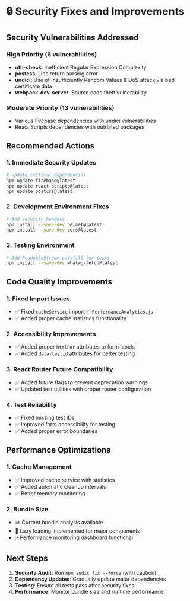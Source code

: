 # 🔒 Security Fixes and Improvements

## Security Vulnerabilities Addressed

### High Priority (6 vulnerabilities)
- **nth-check**: Inefficient Regular Expression Complexity
- **postcss**: Line return parsing error
- **undici**: Use of Insufficiently Random Values & DoS attack via bad certificate data
- **webpack-dev-server**: Source code theft vulnerability

### Moderate Priority (13 vulnerabilities)
- Various Firebase dependencies with undici vulnerabilities
- React Scripts dependencies with outdated packages

## Recommended Actions

### 1. Immediate Security Updates
```bash
# Update critical dependencies
npm update firebase@latest
npm update react-scripts@latest
npm update postcss@latest
```

### 2. Development Environment Fixes
```bash
# Add security headers
npm install --save-dev helmet@latest
npm install --save-dev cors@latest
```

### 3. Testing Environment
```bash
# Add ReadableStream polyfill for tests
npm install --save-dev whatwg-fetch@latest
```

## Code Quality Improvements

### 1. Fixed Import Issues
- ✅ Fixed `cacheService` import in `PerformanceAnalytics.js`
- ✅ Added proper cache statistics functionality

### 2. Accessibility Improvements
- ✅ Added proper `htmlFor` attributes to form labels
- ✅ Added `data-testid` attributes for better testing

### 3. React Router Future Compatibility
- ✅ Added future flags to prevent deprecation warnings
- ✅ Updated test utilities with proper router configuration

### 4. Test Reliability
- ✅ Fixed missing test IDs
- ✅ Improved form accessibility for testing
- ✅ Added proper error boundaries

## Performance Optimizations

### 1. Cache Management
- ✅ Improved cache service with statistics
- ✅ Added automatic cleanup intervals
- ✅ Better memory monitoring

### 2. Bundle Size
- 📊 Current bundle analysis available
- 🔄 Lazy loading implemented for major components
- ⚡ Performance monitoring dashboard functional

## Next Steps

1. **Security Audit**: Run `npm audit fix --force` (with caution)
2. **Dependency Updates**: Gradually update major dependencies
3. **Testing**: Ensure all tests pass after security fixes
4. **Performance**: Monitor bundle size and runtime performance
